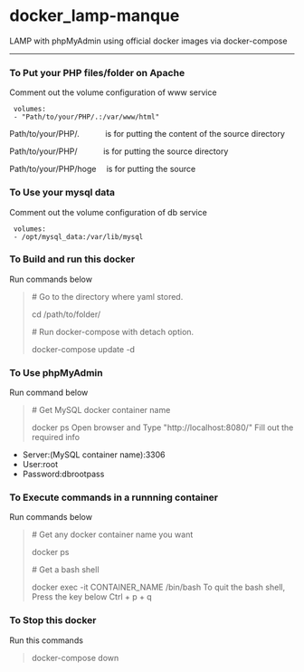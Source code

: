 # docker_lamp-manque
LAMP with phpMyAdmin using official docker images via docker-compose

___
### To Put your PHP files/folder on Apache
Comment out the volume configuration of www service
```
 volumes:
 - "Path/to/your/PHP/.:/var/www/html"
```

Path/to/your/PHP/.&emsp;&emsp;&emsp; is for putting the content of the source directory

Path/to/your/PHP/&emsp;&emsp;&emsp; is for putting the source directory

Path/to/your/PHP/hoge&emsp; is for putting the source

### To Use your mysql data
Comment out the volume configuration of db service
```
 volumes:
 - /opt/mysql_data:/var/lib/mysql
```

### To Build and run this docker
Run commands below
> &#35; Go to the directory where yaml stored.
> 
> cd /path/to/folder/
> 
> &#35; Run docker-compose with detach option.
> 
> docker-compose update -d

### To Use phpMyAdmin
Run command below
> &#35; Get MySQL docker container name
> 
> docker ps
Open browser and Type "http://localhost:8080/"
Fill out the required info
- Server:(MySQL container name):3306
- User:root
- Password:dbrootpass

### To Execute commands in a runnning container
Run commands below
> &#35; Get any docker container name you want
> 
> docker ps
> 
> &#35; Get a bash shell
> 
> docker exec -it CONTAINER_NAME /bin/bash
To quit the bash shell, Press the key below
Ctrl + p + q

### To Stop this docker
Run this commands
> docker-compose down
